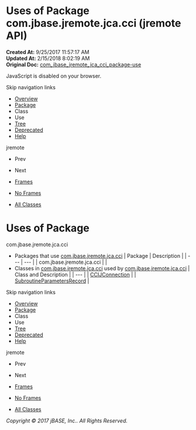 # Uses of Package com.jbase.jremote.jca.cci (jremote   API)

**Created At:** 9/25/2017 11:57:17 AM  
**Updated At:** 2/15/2018 8:02:19 AM  
**Original Doc:** [com_jbase_jremote_jca_cci_package-use](https://docs.jbase.com/39259-cci/com_jbase_jremote_jca_cci_package-use)  

<!--<br>    try {<br>        if (location.href.indexOf('is-external=true') == -1) {<br>            parent.document.title="Uses of Package com.jbase.jremote.jca.cci (jremote   API)";<br>        }<br>    }<br>    catch(err) {<br>    }<br>//-->
JavaScript is disabled on your browser.

Skip navigation links

- [Overview](../../../../../overview-summary.html)
- [Package](/39259-cci/com_jbase_jremote_jca_cci_package-summary)
- Class
- Use
- [Tree](/39259-cci/com_jbase_jremote_jca_cci_package-tree)
- [Deprecated](../../../../../deprecated-list.html)
- [Help](../../../../../help-doc.html)


jremote <br>

- Prev
- Next


- [Frames](../../../../../index.html?com/jbase/jremote/jca/cci//39259-cci/com_jbase_jremote_jca_cci_package-use)
- [No Frames](/39259-cci/com_jbase_jremote_jca_cci_package-use)


- [All Classes](../../../../../allclasses-noframe.html)


<!--<br>  allClassesLink = document.getElementById("allclasses\_navbar\_top");<br>  if(window==top) {<br>    allClassesLink.style.display = "block";<br>  }<br>  else {<br>    allClassesLink.style.display = "none";<br>  }<br>  //-->

# Uses of Package
com.jbase.jremote.jca.cci

- Packages that use [com.jbase.jremote.jca.cci](../../../../../com/jbase/jremote/jca/cci//39259-cci/com_jbase_jremote_jca_cci_package-summary) | Package | Description |
| --- | --- |
| com.jbase.jremote.jca.cci |   |
- Classes in [com.jbase.jremote.jca.cci](../../../../../com/jbase/jremote/jca/cci//39259-cci/com_jbase_jremote_jca_cci_package-summary) used by [com.jbase.jremote.jca.cci](../../../../../com/jbase/jremote/jca/cci//39259-cci/com_jbase_jremote_jca_cci_package-summary) | Class and Description |
| --- |
| [CCIJConnection](../../../../../com/jbase/jremote/jca/cci/class-use/CCIJConnection.html#com.jbase.jremote.jca.cci)  |
| [SubroutineParametersRecord](../../../../../com/jbase/jremote/jca/cci/class-use/SubroutineParametersRecord.html#com.jbase.jremote.jca.cci)  |

Skip navigation links

- [Overview](../../../../../overview-summary.html)
- [Package](/39259-cci/com_jbase_jremote_jca_cci_package-summary)
- Class
- Use
- [Tree](/39259-cci/com_jbase_jremote_jca_cci_package-tree)
- [Deprecated](../../../../../deprecated-list.html)
- [Help](../../../../../help-doc.html)


jremote <br>

- Prev
- Next


- [Frames](../../../../../index.html?com/jbase/jremote/jca/cci//39259-cci/com_jbase_jremote_jca_cci_package-use)
- [No Frames](/39259-cci/com_jbase_jremote_jca_cci_package-use)


- [All Classes](../../../../../allclasses-noframe.html)


<!--<br>  allClassesLink = document.getElementById("allclasses\_navbar\_bottom");<br>  if(window==top) {<br>    allClassesLink.style.display = "block";<br>  }<br>  else {<br>    allClassesLink.style.display = "none";<br>  }<br>  //-->

*Copyright © 2017 jBASE, Inc.. All Rights Reserved.*
